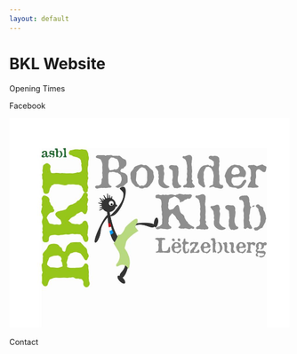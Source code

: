 ```yaml
---
layout: default
---
```


# BKL Website

Opening Times

Facebook

![BKL-logo](/assets/BKL_main_logo.jpg)


Contact


